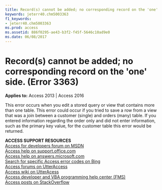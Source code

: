 ```yaml
---
title: Record(s) cannot be added; no corresponding record on the 'one' side. (Error 3363)
keywords: jeterr40.chm5003363
f1_keywords:
- jeterr40.chm5003363
ms.prod: access
ms.assetid: 886f0295-ae43-b3f2-f45f-5646c10ad9e0
ms.date: 06/08/2017
---
```



# Record(s) cannot be added; no corresponding record on the 'one' side. (Error 3363)

  

**Applies to:** Access 2013 | Access 2016

This error occurs when you edit a stored query or view that contains more than one table. This error could occur if you tried to save a row from a view that was a join between a customer (single) and orders (many) table. If you entered information regarding the order only and did not enter information, such as the primary key value, for the customer table this error would be returned.

 **ACCESS SUPPORT RESOURCES**<br>
[Access for developers forum on MSDN](https://social.msdn.microsoft.com/Forums/office/en-US/home?forum=accessdev)<br>
[Access help on support.office.com](https://support.office.com/search/results?query=Access)<br>
[Access help on answers.microsoft.com](http://answers.microsoft.com/en-us/office/forum/access?page=1&tab=question&status=all&auth=1)<br>
[Search for specific Access error codes on Bing](http://www.bing.com/)<br>
[Access forums on UtterAccess](http://www.utteraccess.com/forum/index.php?act=idx)<br>
[Access wiki on UtterAcess](http://www.utteraccess.com/forum/index.php?act=idx)<br>
[Access developer and VBA programming help center (FMS)](http://www.fmsinc.com/MicrosoftAccess/developer/)<br>
[Access posts on StackOverflow](http://stackoverflow.com/questions/tagged/ms-access)

